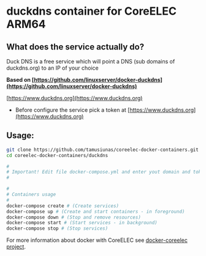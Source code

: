 # duckdns container for CoreELEC ARM64

## What does the service actually do?

Duck DNS is a free service which will point a DNS (sub domains of duckdns.org) to an IP of your choice

**Based on [https://github.com/linuxserver/docker-duckdns](https://github.com/linuxserver/docker-duckdns)**

[https://www.duckdns.org](https://www.duckdns.org)

- Before configure the service pick a token at [https://www.duckdns.org](https://www.duckdns.org)

## Usage:

```bash
git clone https://github.com/tamusiunas/coreelec-docker-containers.git
cd coreelec-docker-containers/duckdns

#
# Important! Edit file docker-compose.yml and enter yout domain and token previously got.
#

#
# Containers usage
#
docker-compose create # (Create services)
docker-compose up # (Create and start containers - in foreground)
docker-compose down # (Stop and remove resources)
docker-compose start # (Start services - in background)
docker-compose stop # (Stop services)

```

For more information about docker with CoreELEC see [docker-coreelec project](https://github.com/tamusiunas/docker-coreelec).
